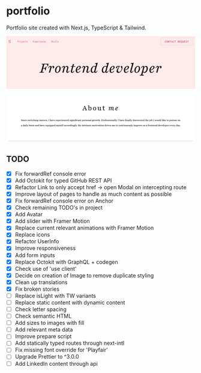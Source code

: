 # portfolio

Portfolio site created with Next.js, TypeScript & Tailwind.

![Screenshot of project](https://raw.githubusercontent.com/slvstr-dev/portfolio/master/screenshot.png)

## TODO

- [x] Fix forwardRef console error
- [x] Add Octokit for typed GitHub REST API
- [x] Refactor Link to only accept href -> open Modal on intercepting route
- [x] Improve layout of pages to handle as much content as possible
- [x] Fix forwardRef console error on Anchor
- [x] Check remaining TODO's in project
- [x] Add Avatar
- [x] Add slider with Framer Motion
- [x] Replace current relevant animations with Framer Motion
- [x] Replace icons
- [x] Refactor UserInfo
- [x] Improve responsiveness
- [x] Add form inputs
- [x] Replace Octokit with GraphQL + codegen
- [x] Check use of 'use client'
- [x] Decide on creation of Image to remove duplicate styling
- [x] Clean up translations
- [x] Fix broken stories
- [ ] Replace isLight with TW variants
- [ ] Replace static content with dynamic content
- [ ] Check letter spacing
- [ ] Check semantic HTML
- [ ] Add sizes to images with fill
- [ ] Add relevant meta data
- [ ] Improve prepare script
- [ ] Add statically typed routes through next-intl
- [ ] Fix missing font override for 'Playfair'
- [ ] Upgrade Prettier to ^3.0.0
- [ ] Add LinkedIn content through api
